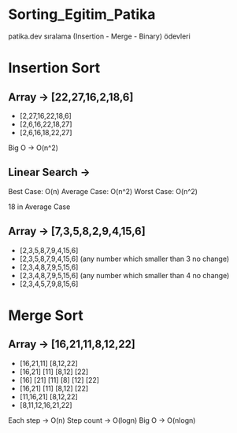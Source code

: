 # Sorting_Egitim_Patika
patika.dev sıralama (Insertion - Merge - Binary) ödevleri

# Insertion Sort
## Array -> [22,27,16,2,18,6]
- [2,27,16,22,18,6]
- [2,6,16,22,18,27]
- [2,6,16,18,22,27]

Big O -> O(n^2)

## Linear Search ->
Best Case: O(n)
Average Case: O(n^2)
Worst Case: O(n^2)

18 in Average Case

## Array -> [7,3,5,8,2,9,4,15,6]
- [2,3,5,8,7,9,4,15,6]
- [2,3,5,8,7,9,4,15,6] (any number which smaller than 3 no change)
- [2,3,4,8,7,9,5,15,6]
- [2,3,4,8,7,9,5,15,6] (any number which smaller than 4 no change)
- [2,3,4,5,7,9,8,15,6]

# Merge Sort

## Array -> [16,21,11,8,12,22]
- [16,21,11] [8,12,22]
- [16,21] [11] [8,12] [22]
- [16] [21] [11] [8] [12] [22]
- [16,21] [11] [8,12] [22]
- [11,16,21] [8,12,22]
- [8,11,12,16,21,22]

Each step -> O(n)
Step count -> O(logn)
Big O -> O(nlogn)

